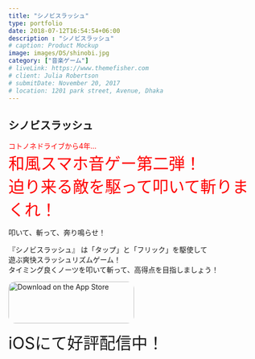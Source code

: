 ```yaml
---
title: "シノビスラッシュ"
type: portfolio
date: 2018-07-12T16:54:54+06:00
description : "シノビスラッシュ"
# caption: Product Mockup
image: images/DS/shinobi.jpg
category: ["音楽ゲーム"]
# liveLink: https://www.themefisher.com
# client: Julia Robertson
# submitDate: November 20, 2017
# location: 1201 park street, Avenue, Dhaka
---
```

## シノビスラッシュ

<div style="color:red">コトノネドライブから4年...</div>  
<div style="font-size: xx-large;color:red">和風スマホ音ゲー第二弾！</div>  
<div style="font-size: xx-large;color:red">迫り来る敵を駆って叩いて斬りまくれ！</div>

叩いて、斬って、奔り鳴らせ！

『シノビスラッシュ』 は「タップ」と「フリック」を駆使して  
遊ぶ爽快スラッシュリズムゲーム！  
タイミング良くノーツを叩いて斬って、高得点を目指しましょう！

<a href="https://apps.apple.com/jp/app/%E3%82%B7%E3%83%8E%E3%83%93%E3%82%B9%E3%83%A9%E3%83%83%E3%82%B7%E3%83%A5/id1551472822?itsct=apps_box_badge&amp;itscg=30200" style="display: inline-block; overflow: hidden; border-radius: 13px; width: 250px; height: 83px;"><img src="https://tools.applemediaservices.com/api/badges/download-on-the-app-store/black/ja-jp?size=250x83&amp;releaseDate=1636070400&h=ac055994625205740de26556a2530e72" alt="Download on the App Store" style="border-radius: 13px; width: 250px; height: 83px;"></a>
<div style="font-size: xx-large;">iOSにて好評配信中！</div>
